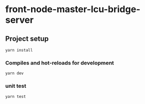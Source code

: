 # front-node-master-lcu-bridge-server

## Project setup

```
yarn install
```

### Compiles and hot-reloads for development

```
yarn dev
```

### unit test

```
yarn test
```
